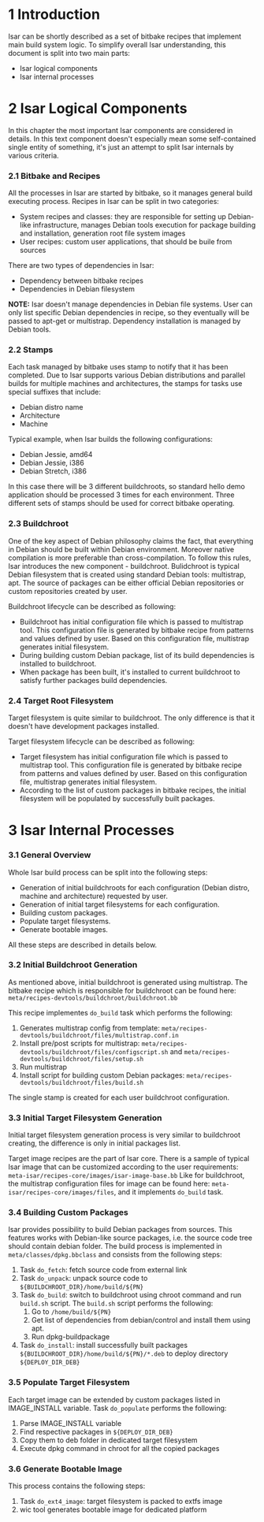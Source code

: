 # 1 Introduction

Isar can be shortly described as a set of bitbake recipes that implement main build system logic. To simplify overall Isar understanding, this document is split into two main parts:
 - Isar logical components
 - Isar internal processes

# 2 Isar Logical Components

In this chapter the most important Isar components are considered in details. In this text component doesn't especially mean some self-contained single entity of something, it's just an attempt to split Isar internals by various criteria.

### 2.1 Bitbake and Recipes

All the processes in Isar are started by bitbake, so it manages general build executing process. Recipes in Isar can be split in two categories:

 - System recipes and classes: they are responsible for setting up Debian-like infrastructure, manages Debian tools execution for package building and installation, generation root file system images
 - User recipes: custom user applications, that should be builе from sources

There are two types of dependencies in Isar:
 - Dependency between bitbake recipes
 - Dependencies in Debian filesystem

**NOTE:** Isar doesn't manage dependencies in Debian file systems. User can only list specific Debian dependencies in recipe, so they eventually will be passed to apt-get or multistrap. Dependency installation is managed by Debian tools.

### 2.2 Stamps

Each task managed by bitbake uses stamp to notify that it has been completed. Due to Isar supports various Debian distributions and parallel builds for multiple machines and architectures, the stamps for tasks use special suffixes that include:
 - Debian distro name
 - Architecture
 - Machine

Typical example, when Isar builds the following configurations:
 - Debian Jessie, amd64
 - Debian Jessie, i386
 - Debian Stretch, i386

In this case there will be 3 different buildchroots, so standard hello demo application should be processed 3 times for each environment. Three different sets of stamps should be used for correct bitbake operating.

### 2.3 Buildchroot

One of the key aspect of Debian philosophy claims the fact, that everything in Debian should be built within Debian environment. Moreover native compilation is more preferable than cross-compilation. To follow this rules, Isar introduces the new component - buildchroot. Bulidchroot is typical Debian filesystem that is created using standard Debian tools: multistrap, apt. The source of packages can be either official Debian repositories or custom repositories created by user.

Buildchroot lifecycle can be described as following:
 - Buildchroot has initial configuration file which is passed to multistrap tool. This configuration file is generated by bitbake recipe from patterns and values defined by user. Based on this configuration file, multistrap generates initial filesystem.
 - During building custom Debian package, list of its build dependencies is installed to buildchroot.
 - When package has been built, it's installed to current buildchroot to satisfy further packages build dependencies.

### 2.4 Target Root Filesystem

Target filesystem is quite similar to buildchroot. The only difference is that it doesn't have development packages installed.

Target filesystem lifecycle can be described as following:
 - Target filesystem has initial configuration file which is passed to multistrap tool. This configuration file is generated by bitbake recipe from patterns and values defined by user. Based on this configuration file, multistrap generates initial filesystem.
 - According to the list of custom packages in bitbake recipes, the initial filesystem will be populated by successfully built packages.

# 3 Isar Internal Processes

### 3.1 General Overview

Whole Isar build process can be split into the following steps:
 - Generation of initial buildchroots for each configuration (Debian distro, machine and architecture) requested by user.
 - Generation of initial target filesystems for each configuration.
 - Building custom packages.
 - Populate target filesystems.
 - Generate bootable images.

All these steps are described in details below.

### 3.2 Initial Buildchroot Generation

As mentioned above, initial buildchroot is generated using multistrap. The bitbake recipe which is responsible for buildchroot can be found here: `meta/recipes-devtools/buildchroot/buildchroot.bb`

This recipe implementes `do_build` task which performs the following:
1. Generates multistrap config from template: `meta/recipes-devtools/buildchroot/files/multistrap.conf.in`
2. Install pre/post scripts for multistrap: `meta/recipes-devtools/buildchroot/files/configscript.sh` and `meta/recipes-devtools/buildchroot/files/setup.sh`
3. Run multistrap
4. Install script for building custom Debian packages: `meta/recipes-devtools/buildchroot/files/build.sh`

The single stamp is created for each user buildchroot configuration.

### 3.3 Initial Target Filesystem Generation

Initial target filesystem generation process is very similar to buildchroot creating, the difference is only in initial packages list.

Target image recipes are the part of Isar core. There is a sample of typical Isar image that can be customized according to the user requirements: `meta-isar/recipes-core/images/isar-image-base.bb`
Like for buildchroot, the multistrap configuration files for image can be found here: `meta-isar/recipes-core/images/files`, and it implements `do_build` task.

### 3.4 Building Custom Packages

Isar provides possibility to build Debian packages from sources. This features works with Debian-like source packages, i.e. the source code tree should contain debian folder. The build process is implemented in `meta/classes/dpkg.bbclass` and consists from the following steps:
1. Task `do_fetch`: fetch source code from external link
2. Task `do_unpack`: unpack source code to `${BUILDCHROOT_DIR}/home/build/${PN}`
3. Task `do_build`: switch to buildchroot using chroot command and run `build.sh` script. The `build.sh` script performs the following:
   1. Go to `/home/build/${PN}`
   2. Get list of dependencies from debian/control and install them using apt.
   3. Run dpkg-buildpackage
4. Task `do_install`: install successfully built packages `${BUILDCHROOT_DIR}/home/build/${PN}/*.deb` to deploy directory `${DEPLOY_DIR_DEB}`

### 3.5 Populate Target Filesystem

Each target image can be extended by custom packages listed in IMAGE_INSTALL variable. Task `do_populate` performs the following:
1. Parse IMAGE_INSTALL variable
2. Find respective packages in `${DEPLOY_DIR_DEB}`
3. Copy them to deb folder in dedicated target filesystem
4. Execute dpkg command in chroot for all the copied packages

### 3.6 Generate Bootable Image

This process contains the following steps:
1. Task `do_ext4_image`: target filesystem is packed to extfs image
2. wic tool generates bootable image for dedicated platform
